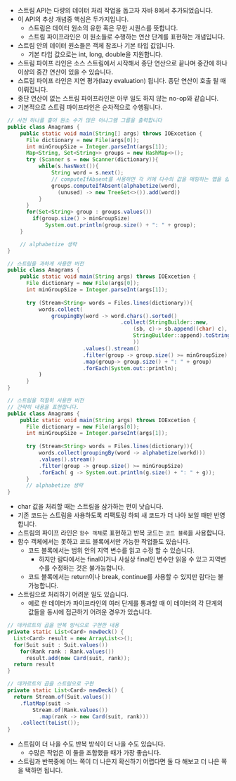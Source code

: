 * 스트림 API는 다량의 데이터 처리 작업을 돕고자 자바 8에서 추가되었습니다. 
* 이 API의 추상 개념중 핵심은 두가지입니다.
  * 스트림은 데이터 원소의 유한 혹은 무한 시퀀스를 뜻합니다. 
  * 스트림 파이프라인은 이 원소들로 수행하는 연산 단계를 표현하는 개념입니다. 
* 스트림 안의 데이터 원소들은 객체 참조나 기본 타입 값입니다.
  * 기본 타입 값으로는 int, long, double을 지원합니다. 
* 스트림 파이프 라인은 소스 스트림에서 시작해서 종단 연산으로 끝나며 중간에 하나 이상의 중간 연산이 있을 수 있습니다. 
* 스트림 파이프 라인은 지연 평가(lazy evaluation) 됩니다. 종단 연산이 호출 될 때 이뤄집니다.
* 종단 연산이 없는 스트림 파이프라인은 아무 일도 하지 않는 no-op와 같습니다. 
* 기본적으로 스트림 파이프라인은 순차적으로 수행됩니다. 
```java
// 사전 하나를 흝어 원소 수가 많은 아나그램 그룹을 출력합니다 
public class Anagrams {
    public static void main(String[] args) throws IOExcetion {
      File dictionary = new File(args[0]);
      int minGroupSize = Integer.parseInt(args[1]);
      Map<String, Set<String>> groups = new HashMap<>();
      try (Scanner s = new Scanner(dictionary)){
          while(s.hasNext()){
              String word = s.next();
              // computeIfAbsent를 사용하면 각 키에 다수의 값을 매핑하는 맵을 쉽게 구현 할 수 있습니다, 
              groups.computeIfAbsent(alphabetize(word),
                (unused) -> new TreeSet<>()).add(word))
          }
      }
      for(Set<String> group : groups.values())
        if(group.size() > minGroupSize)
            System.out.println(group.size() + ": " + group);
    }

    // alphabetize 생략
}

// 스트림을 과하게 사용한 버전
public class Anagrams {
    public static void main(String args) throws IOExcetion {
      File dictionary = new File(args[0]);
      int minGroupSize = Integer.parseInt(args[1]);
    
      try (Stream<String> words = Files.lines(dictionary)){
          words.collect(
              groupingBy(word -> word.chars().sorted()
                                    .collect(StringBuilder::new,
                                        (sb, c)-> sb.append((char) c),
                                        StringBuilder::append).toString()
                                        ))
                        .values().stream()
                        .filter(group -> group.size() >= minGroupSize)
                        .map(group-> group.size() + ": " + group)
                        .forEach(System.out::println);
          )
      }
}

// 스트림을 적절히 사용한 버전
// 간략히 내용을 표현합니다.
public class Anagrams {
    public static void main(String args) throws IOExcetion {
      File dictionary = new File(args[0]);
      int minGroupSize = Integer.parseInt(args[1]);
    
      try (Stream<String> words = Files.lines(dictionary)){
          words.collect(groupingBy(word -> alphabetize(workd)))
          .values().stream()
          .filter(group -> group.size() >= minGroupSize)
          .forEach( g -> System.out.println(g.size() + ": " + g));
      }
      // alphabetize 생략
}
```

* char 값을 처리할 때는 스트림을 삼가하는 편이 낫습니다. 
* 기존 코드는 스트림을 사용하도록 리팩토링 하되 새 코드가 더 나아 보일 때만 반영합니다. 
* 스트림의 파이프 라인은 `함수 객체`로 표현하고 반복 코드는 `코드 블록`을 사용합니다. 
* 함수 객체에서는 못하고 코드 블록에서만 가능한 작업들도 있습니다.
  * 코드 블록에서는 범위 안의 지역 변수를 읽고 수정 할 수 있습니다. 
    * 하지만 람다에서는 final이거나 사실상 final인 변수만 읽을 수 있고 지역변수를 수정하는 것은 불가능합니다. 
  * 코드 블록에서는 return이나 break, continue를 사용할 수 있지만 람다는 불가능합니다. 
* 스트림으로 처리하기 어려운 일도 있습니다.
  * 예로 한 데이터가 파이프라인의 여러 단계를 통과할 때 이 데이터의 각 단계의 값들을 동시에 접근하기 어려운 경우가 있습니다. 
```java
// 데카르트의 곱을 반복 방식으로 구현한 내용
private static List<Card> newDeck() {
  List<Card> result = new ArrayList<>();
  for(Suit suit : Suit.values()) 
    for(Rank rank : Rank.values())
      result.add(new Card(suit, rank));
  return result
}

// 데카르트의 곱을 스트림으로 구현
private static List<Card> newDeck() {
  return Stream.of(Suit.values())
    .flatMap(suit ->
        Stream.of(Rank.values())
          .map(rank -> new Card(suit, rank)))
    .collect(toList());
}
```
* 스트림이 더 나을 수도 반복 방식이 더 나을 수도 있습니다.
  * 수많은 작업은 이 둘을 조합했을 때가 가장 좋습니다.
* 스트림과 반복중에 어느 쪽이 더 나은지 확신하기 어렵다면 둘 다 해보고 더 나은 쪽을 택하면 됩니다.
